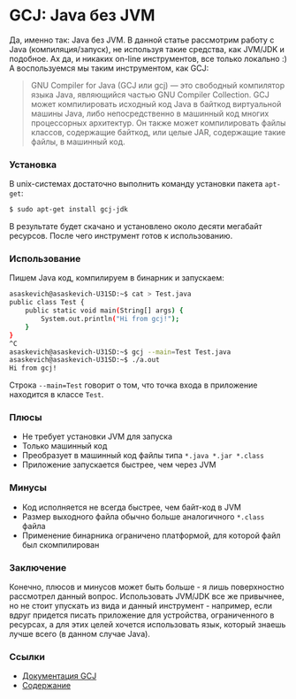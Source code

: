 GCJ: Java без JVM
======

Да, именно так: Java без JVM. В данной статье рассмотрим работу с Java (компиляция/запуск), не используя такие средства, как JVM/JDK и подобное. Ах да, и никаких on-line инструментов, все только локально :) А воспользуемся мы таким инструментом, как GCJ:

> GNU Compiler for Java (GCJ или gcj) — это свободный компилятор языка Java, являющийся частью GNU Compiler Collection. GCJ может компилировать исходный код Java в байткод виртуальной машины Java, либо непосредственно в машинный код многих процессорных архитектур. Он также может компилировать файлы классов, содержащие байткод, или целые JAR, содержащие такие файлы, в машинный код.

### Установка

В unix-системах достаточно выполнить команду установки пакета `apt-get`:
```bash
$ sudo apt-get install gcj-jdk
```
В результате будет скачано и установлено около десяти мегабайт ресурсов. После чего инструмент готов к использованию.

### Использование

Пишем Java код, компилируем в бинарник и запускаем:
```bash
asaskevich@asaskevich-U31SD:~$ cat > Test.java
public class Test {
	public static void main(String[] args) {
		System.out.println("Hi from gcj!");
	}
}
^C
asaskevich@asaskevich-U31SD:~$ gcj --main=Test Test.java 
asaskevich@asaskevich-U31SD:~$ ./a.out 
Hi from gcj!
```
Строка `--main=Test` говорит о том, что точка входа в приложение находится в классе `Test`.

### Плюсы

* Не требует установки JVM для запуска
* Только машинный код
* Преобразует в машинный код файлы типа `*.java *.jar *.class`
* Приложение запускается быстрее, чем через JVM

### Минусы

* Код исполняется не всегда быстрее, чем байт-код в JVM
* Размер выходного файла обычно больше аналогичного `*.class` файла
* Применение бинарника ограничено платформой, для которой файл был скомпилирован

### Заключение

Конечно, плюсов и минусов может быть больше - я лишь поверхностно рассмотрел данный вопрос. Использовать JVM/JDK все же привычнее, но не стоит упускать из вида и данный инструмент - например, если вдруг придется писать приложение для устройства, ограниченного в ресурсах, а для этих целей хочется использовать язык, который знаешь лучше всего (в данном случае Java).

### Ссылки

* [Документация GCJ](https://gcc.gnu.org/onlinedocs/gcj/index.html)
* [Содержание](README.md)
